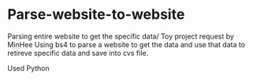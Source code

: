# Parse-website-to-website
Parsing entire website to get the specific data/ Toy project request by MinHee 
Using bs4 to parse a website to get the data and use that data to retireve specific data and save into cvs file. 

Used Python
